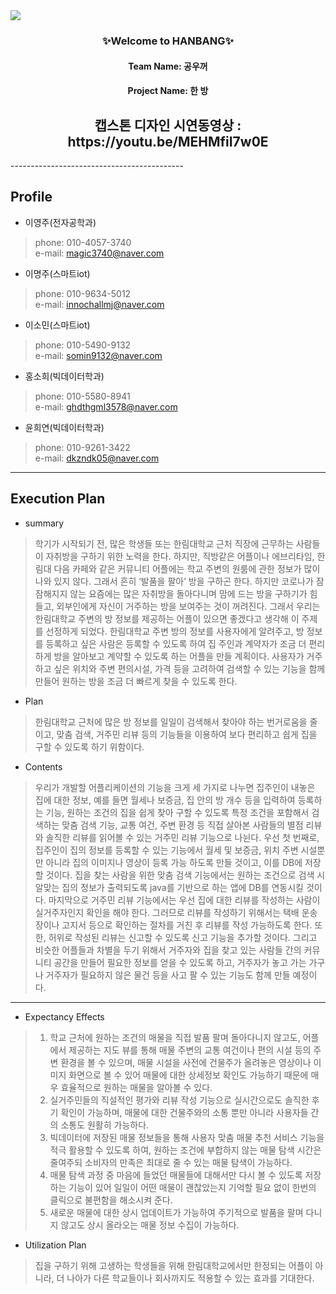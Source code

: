 <img align="center" src="https://capsule-render.vercel.app/api?type=waving&color=7BD1D2&height=270&section=header&text=HanBang%20&fontSize=90&fontColor=363636" />


<h3 align="center">✨Welcome to HANBANG✨</h3>
<h4 align="center">Team Name: 공우꺼</h4>
<h4 align="center">Project Name: 한 방</h4>

<h2 align="center"> 캡스톤 디자인 시연동영상 : https://youtu.be/MEHMfiI7w0E </h2>
-------------------------------------------

## Profile
- 이영주(전자공학과)
> phone: 010-4057-3740 <br>
> e-mail: magic3740@naver.com
 
- 이명주(스마트iot) 
> phone: 010-9634-5012 <br>
> e-mail: innochallmj@naver.com

- 이소민(스마트iot)
> phone: 010-5490-9132 <br>
> e-mail: somin9132@naver.com

- 홍소희(빅데이터학과)
> phone: 010-5580-8941 <br>
> e-mail: ghdthgml3578@naver.com

- 윤희연(빅데이터학과)
> phone: 010-9261-3422 <br>
> e-mail: dkzndk05@naver.com<br>

---------------------------------------

## Execution Plan
- summary
>  학기가 시작되기 전, 많은 학생들 또는 한림대학교 근처 직장에 근무하는 사람들이 자취방을 구하기 위한 노력을 한다. 하지만, 직방같은 어플이나 에브리타임, 한림대 다음 카페와 같은 커뮤니티 어플에는 학교 주변의 원룸에 관한 정보가 많이 나와 있지 않다. 그래서 흔히 ‘발품을 팔아’ 방을 구하곤 한다. 하지만 코로나가 잠잠해지지 않는 요즘에는 많은 자취방을 돌아다니며 맘에 드는 방을 구하기가 힘들고, 외부인에게 자신이 거주하는 방을 보여주는 것이 꺼려진다.
 그래서 우리는 한림대학교 주변의 방 정보를 제공하는 어플이 있으면 좋겠다고 생각해 이 주제를 선정하게 되었다. 한림대학교 주변 방의 정보를 사용자에게 알려주고, 방 정보를 등록하고 싶은 사람은 등록할 수 있도록 하여 집 주인과 계약자가 조금 더 편리하게 방을 알아보고 계약할 수 있도록 하는 어플을 만들 계획이다. 사용자가 거주하고 싶은 위치와 주변 편의시설, 가격 등을 고려하여 검색할 수 있는 기능을 함께 만들어 원하는 방을 조금 더 빠르게 찾을 수 있도록 한다.

- Plan
>  한림대학교 근처에 많은 방 정보를 일일이 검색해서 찾아야 하는 번거로움을 줄이고, 맞춤 검색, 거주민 리뷰 등의 기능들을 이용하여 보다 편리하고 쉽게 집을 구할 수 있도록 하기 위함이다.

- Contents
> 우리가 개발할 어플리케이션의 기능을 크게 세 가지로 나누면 집주인이 내놓은 집에 대한 정보, 예를 들면 월세나 보증금, 집 안의 방 개수 등을 입력하여 등록하는 기능, 원하는 조건의 집을 쉽게 찾아 구할 수 있도록 특정 조건을 포함해서 검색하는 맞춤 검색 기능, 교통 여건, 주변 환경 등 직접 살아본 사람들의 별점 리뷰와 솔직한 리뷰를 읽어볼 수 있는 거주민 리뷰 기능으로 나뉜다.
 우선 첫 번째로, 집주인이 집의 정보를 등록할 수 있는 기능에서 월세 및 보증금, 위치 주변 시설뿐만 아니라 집의 이미지나 영상이 등록 가능 하도록 만들 것이고, 이를 DB에 저장할 것이다.
 집을 찾는 사람을 위한 맞춤 검색 기능에서는 원하는 조건으로 검색 시 알맞는 집의 정보가 출력되도록 java를 기반으로 하는 앱에 DB를 연동시킬 것이다. 
 마지막으로 거주민 리뷰 기능에서는 우선 집에 대한 리뷰를 작성하는 사람이 실거주자인지 확인을 해야 한다. 그러므로 리뷰를 작성하기 위해서는 택배 운송장이나 고지서 등으로 확인하는 절차를 거친 후 리뷰를 작성 가능하도록 한다. 또한, 허위로 작성된 리뷰는 신고할 수 있도록 신고 기능을 추가할 것이다. 그리고 비슷한 어플들과 차별을 두기 위해서 거주자와 집을 찾고 있는 사람들 간의 커뮤니티 공간을 만들어 필요한 정보를 얻을 수 있도록 하고, 거주자가 놓고 가는 가구나 거주자가 필요하지 않은 물건 등을 사고 팔 수 있는 기능도 함께 만들 예정이다.
 
 ------------------------------------------------
 
 - Expectancy Effects
 > 1. 학교 근처에 원하는 조건의 매물을 직접 발품 팔며 돌아다니지 않고도, 어플에서 제공하는 지도 뷰를 통해 매물 주변의 교통 여건이나 편의 시설 등의 주변 환경을 볼 수 있으며, 매물 시설을 사전에 건물주가 올려놓은 영상이나 이미지 화면으로 볼 수 있어 매물에 대한 상세정보 확인도 가능하기 때문에 매우 효율적으로 원하는 매물을 알아볼 수 있다.  
> 2. 실거주민들의 직설적인 평가와 리뷰 작성 기능으로 실시간으로도 솔직한 후기 확인이 가능하며, 매물에 대한 건물주와의 소통 뿐만 아니라 사용자들 간의 소통도 원활히 가능하다.
> 3. 빅데이터에 저장된 매물 정보들을 통해 사용자 맞춤 매물 추천 서비스 기능을 적극 활용할 수 있도록 하여, 원하는 조건에 부합하지 않는 매물 탐색 시간은 줄여주되 소비자의 만족은 최대로 줄 수 있는 매물 탐색이 가능하다.
> 4. 매물 탐색 과정 중 마음에 들었던 매물들에 대해서만 다시 볼 수 있도록 저장하는 기능이 있어 일일이 어떤 매물이 괜찮았는지 기억할 필요 없이 한번의 클릭으로 불편함을 해소시켜 준다.
> 5. 새로운 매물에 대한 상시 업데이트가 가능하여 주기적으로 발품을 팔며 다니지 않고도 상시 올라오는 매물 정보 수집이 가능하다.

- Utilization Plan
> 집을 구하기 위해 고생하는 학생들을 위해 한림대학교에서만 한정되는 어플이 아니라, 더 나아가 다른 학교들이나 회사까지도 적용할 수 있는 효과를 기대한다.




